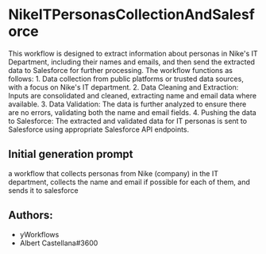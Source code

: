 
# NikeITPersonasCollectionAndSalesforce

This workflow is designed to extract information about personas in Nike's IT Department, including their names and emails, and then send the extracted data to Salesforce for further processing. The workflow functions as follows: 1. Data collection from public platforms or trusted data sources, with a focus on Nike's IT department. 2. Data Cleaning and Extraction: Inputs are consolidated and cleaned, extracting name and email data where available. 3. Data Validation: The data is further analyzed to ensure there are no errors, validating both the name and email fields. 4. Pushing the data to Salesforce: The extracted and validated data for IT personas is sent to Salesforce using appropriate Salesforce API endpoints.

## Initial generation prompt
a workflow that collects personas from Nike (company) in the IT department, collects the name and email if possible for each of them, and sends it to salesforce

## Authors: 
- yWorkflows
- Albert Castellana#3600
        
